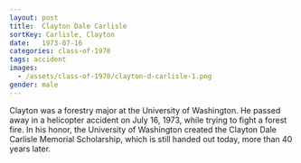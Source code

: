 ```yaml
---
layout: post
title:  Clayton Dale Carlisle
sortKey: Carlisle, Clayton
date:   1973-07-16
categories: class-of-1970
tags: accident
images:
  - /assets/class-of-1970/clayton-d-carlisle-1.png
gender: male
---
```

Clayton was a forestry major at the University of Washington. He passed away in a helicopter accident on July 16, 1973, while trying to fight a forest fire. In his honor, the University of Washington created the Clayton Dale Carlisle Memorial Scholarship, which is still handed out today, more than 40 years later.
